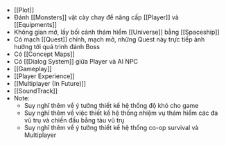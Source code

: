 - [[Plot]] 
- Đánh [[Monsters]] vật cày chay để nâng cấp [[Player]] và [[Equipments]]
- Không gian mở, lấy bối cảnh thám hiểm [[Universe]] bằng [[Spaceship]]
- Có mạch [[Quest]] chính, mạch mở, những Quest này trực tiếp ảnh hưởng tới quá trình đánh Boss 
- Có [[Concept Maps]] 
- Có [[Dialog System]] giữa Player và AI NPC
- [[Gameplay]]
- [[Player Experience]]
- [[Multiplayer (In Future)]] 
- [[SoundTrack]]
- Note: 
	 - Suy nghĩ thêm về ý tưởng thiết kế hệ thống độ khó cho game
	 - Suy nghĩ thêm về việc thiết kế hệ thống nhiệm vụ thám hiểm các đa vũ trụ và chiến đấu bằng tàu vũ trụ
	 - Suy nghĩ thêm về ý tưởng thiết kế hệ thống co-op survival và Multiplayer 
